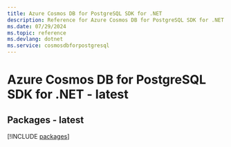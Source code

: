```yaml
---
title: Azure Cosmos DB for PostgreSQL SDK for .NET
description: Reference for Azure Cosmos DB for PostgreSQL SDK for .NET
ms.date: 07/29/2024
ms.topic: reference
ms.devlang: dotnet
ms.service: cosmosdbforpostgresql
---
```

# Azure Cosmos DB for PostgreSQL SDK for .NET - latest
## Packages - latest
[!INCLUDE [packages](cosmos-db-for-postgresql-index.md)]